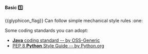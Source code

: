 <div id="title">

#### Basic :one:

<span id="prereqs"></span>

</div>
<span id="outcomes">{{glyphicon_flag}} Can follow simple mechanical style rules :one:</span>

<div id="body">

Some coding standards you can adopt:
* [**Java** coding standard -- by OSS-Generic]({{java_coding_standard}})
* [PEP 8 **Python** Style Guide -- by Python.org](https://www.python.org/dev/peps/pep-0008/)

</div>

<div id="extras">
</div>